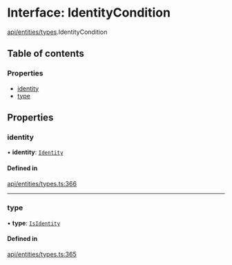 # Interface: IdentityCondition

[api/entities/types](../wiki/api.entities.types).IdentityCondition

## Table of contents

### Properties

- [identity](../wiki/api.entities.types.IdentityCondition#identity)
- [type](../wiki/api.entities.types.IdentityCondition#type)

## Properties

### identity

• **identity**: [`Identity`](../wiki/api.entities.Identity.Identity)

#### Defined in

[api/entities/types.ts:366](https://github.com/PolymeshAssociation/polymesh-sdk/blob/9a8715021/src/api/entities/types.ts#L366)

___

### type

• **type**: [`IsIdentity`](../wiki/api.entities.types.ConditionType#isidentity)

#### Defined in

[api/entities/types.ts:365](https://github.com/PolymeshAssociation/polymesh-sdk/blob/9a8715021/src/api/entities/types.ts#L365)
